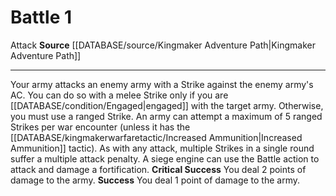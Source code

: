 ﻿---
actions: '[one-action]'
id: '1422'
name: Battle
rarity: Common
source: '[[DATABASE/source/Kingmaker Adventure Path|Kingmaker Adventure Path]]'
trait:
- '[[DATABASE/trait/Attack|Attack]]'
type: Action

---
# Battle <span class="action-icon">1</span>

<span class="item-trait">Attack</span>
**Source** [[DATABASE/source/Kingmaker Adventure Path|Kingmaker Adventure Path]]

---
Your army attacks an enemy army with a Strike against the enemy army's AC. You can do so with a melee Strike only if you are [[DATABASE/condition/Engaged|engaged]] with the target army. Otherwise, you must use a ranged Strike. An army can attempt a maximum of 5 ranged Strikes per war encounter (unless it has the [[DATABASE/kingmakerwarfaretactic/Increased Ammunition|Increased Ammunition]] tactic). As with any attack, multiple Strikes in a single round suffer a multiple attack penalty.
 A siege engine can use the Battle action to attack and damage a fortification.
**Critical Success** You deal 2 points of damage to the army.
**Success** You deal 1 point of damage to the army.
